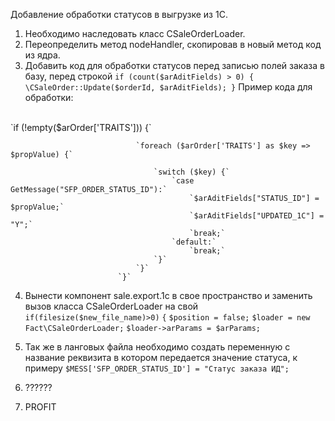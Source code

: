 Добавление обработки статусов в выгрузке из 1С.

1. Необходимо наследовать класс CSaleOrderLoader.
2. Переопределить метод nodeHandler, скопировав в новый метод код из ядра.
3. Добавить код  для обработки статусов перед записью полей заказа в базу, перед строкой 
` if (count($arAditFields) > 0) {   \CSaleOrder::Update($orderId, $arAditFields); } `
Пример кода для обработки:
<br>
  `if (!empty($arOrder['TRAITS'])) {`

                                `foreach ($arOrder['TRAITS'] as $key => $propValue) {`

                                    `switch ($key) {`
                                        `case GetMessage("SFP_ORDER_STATUS_ID"):`
                                            `$arAditFields["STATUS_ID"] = $propValue;`
                                            `$arAditFields["UPDATED_1C"] = "Y";`
                                            `break;`
                                        `default:`
                                            `break;`
                                    `}`
                                `}`
                            `}`
4. Вынести компонент sale.export.1c в свое пространство и заменить вызов класса CSaleOrderLoader на свой
`if(filesize($new_file_name)>0)`
`{`
 `$position = false;`
 `$loader = new Fact\CSaleOrderLoader;`
 `$loader->arParams = $arParams;`

5. Так же в ланговых файла необходимо создать переменную с название реквизита в котором передается значение статуса, к примеру `$MESS['SFP_ORDER_STATUS_ID'] = "Статус заказа ИД";`

6. ??????
7. PROFIT